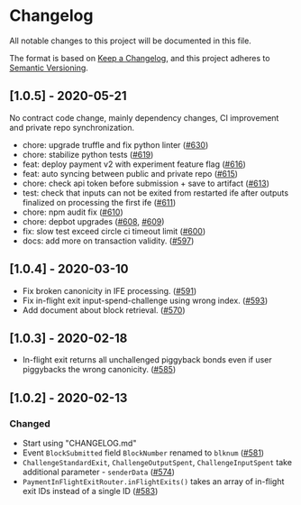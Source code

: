 # Changelog

All notable changes to this project will be documented in this file.

The format is based on [Keep a Changelog](https://keepachangelog.com/en/1.0.0/),
and this project adheres to [Semantic Versioning](https://semver.org/spec/v2.0.0.html).

## [1.0.5] - 2020-05-21
No contract code change, mainly dependency changes, CI improvement and private repo synchronization.
- chore: upgrade truffle and fix python linter ([#630](https://github.com/omisego/plasma-contracts/pull/630))
- chore: stabilize python tests ([#619](https://github.com/omisego/plasma-contracts/pull/619))
- feat: deploy payment v2 with experiment feature flag ([#616](https://github.com/omisego/plasma-contracts/pull/616))
- feat: auto syncing between public and private repo ([#615](https://github.com/omisego/plasma-contracts/pull/615))
- chore: check api token before submission + save to artifact ([#613](https://github.com/omisego/plasma-contracts/pull/613))
- test: check that inputs can not be exited from restarted ife after outputs finalized on processing the first ife ([#611](https://github.com/omisego/plasma-contracts/pull/611))
- chore: npm audit fix ([#610](https://github.com/omisego/plasma-contracts/pull/610))
- chore: depbot upgrades ([#608](https://github.com/omisego/plasma-contracts/pull/608), [#609](https://github.com/omisego/plasma-contracts/pull/609))
- fix: slow test exceed circle ci timeout limit ([#600](https://github.com/omisego/plasma-contracts/pull/600))
- docs: add more on transaction validity. ([#597](https://github.com/omisego/plasma-contracts/pull/597))

## [1.0.4] - 2020-03-10
- Fix broken canonicity in IFE processing. ([#591](https://github.com/omisego/plasma-contracts/pull/591))
- Fix in-flight exit input-spend-challenge using wrong index. ([#593](https://github.com/omisego/plasma-contracts/pull/593))
- Add document about block retrieval. ([#570](https://github.com/omisego/plasma-contracts/pull/570))

## [1.0.3] - 2020-02-18
- In-flight exit returns all unchallenged piggyback bonds even if user piggybacks the wrong canonicity. ([#585](https://github.com/omisego/plasma-contracts/pull/585))

## [1.0.2] - 2020-02-13

### Changed

- Start using "CHANGELOG.md"
- Event `BlockSubmitted` field `BlockNumber` renamed to `blknum` ([#581](https://github.com/omisego/plasma-contracts/pull/581))
- `ChallengeStandardExit`, `ChallengeOutputSpent`, `ChallengeInputSpent` take additional parameter - `senderData` ([#574](https://github.com/omisego/plasma-contracts/pull/574))
- `PaymentInFlightExitRouter.inFlightExits()` takes an array of in-flight exit IDs instead of a single ID ([#583](https://github.com/omisego/plasma-contracts/pull/583))
